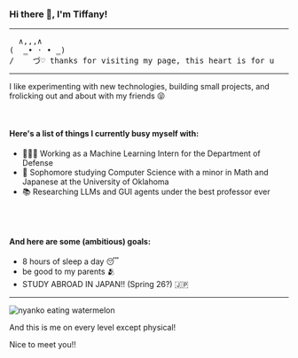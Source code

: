 ### Hi there 👋, I'm Tiffany!
***
<pre>
  ∧,,,∧ 
(  ̳• · • ̳) 
/    づ♡ thanks for visiting my page, this heart is for u
</pre>
***
I like experimenting with new technologies, building small projects, and frolicking out and about with my friends 😝 <br>

<br>

#### Here's a list of things I currently busy myself with:
* 👩🏻‍💻 Working as a Machine Learning Intern for the Department of Defense
* 🎒 Sophomore studying Computer Science with a minor in Math and Japanese at the University of Oklahoma
* 📚 Researching LLMs and GUI agents under the best professor ever

<br>
<br>

#### And here are some (ambitious) goals:
* 8 hours of sleep a day 😴
* be good to my parents 🫂
* STUDY ABROAD IN JAPAN!! (Spring 26?) 🇯🇵


***
  
![nyanko eating watermelon](https://github.com/tiffanybnguyen/tiffanybnguyen/assets/143210641/375f353a-88fe-4c50-9cfe-4ba03a7e7e83)

And this is me on every level except physical!

Nice to meet you!!
